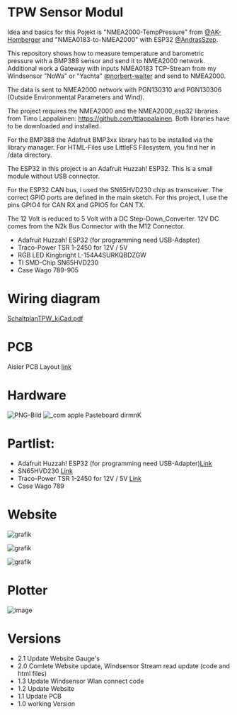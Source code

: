 # TPW Sensor Modul

Idea and basics for this Pojekt is "NMEA2000-TempPressure" from [@AK-Homberger](https://github.com/AK-Homberger) and "NMEA0183-to-NMEA2000" with ESP32 [@AndrasSzep](https://github.com/AndrasSzep).

This repository shows how to measure temperature and barometric pressure with a BMP388 sensor and send it to NMEA2000 network.
Additional work a Gateway with inputs NMEA0183 TCP-Stream from my Windsensor "NoWa" or "Yachta" [@norbert-walter](https://github.com/norbert-walter) and send to NMEA2000.

The data is sent to NMEA2000 network with PGN130310 and PGN130306 (Outside Environmental Parameters and Wind).

The project requires the NMEA2000 and the NMEA2000_esp32 libraries from Timo Lappalainen: https://github.com/ttlappalainen. Both libraries have to be downloaded and installed.

For the BMP388 the Adafruit BMP3xx library has to be installed via the library manager.
For HTML-Files use LittleFS Filesystem, you find her in /data directory.

The ESP32 in this project is an Adafruit Huzzah! ESP32. This is a small module without USB connector.

For the ESP32 CAN bus, i used the SN65HVD230 chip as transceiver. The correct GPIO ports are defined in the main sketch. For this project, I use the pins GPIO4 for CAN RX and GPIO5 for CAN TX.

The 12 Volt is reduced to 5 Volt with a DC Step-Down_Converter. 12V DC comes from the N2k Bus Connector with the M12 Connector.

- Adafruit Huzzah! ESP32 (for programming need USB-Adapter)
- Traco-Power TSR 1-2450 for 12V / 5V
- RGB LED Kingbright L-154A4SURKQBDZGW
- TI SMD-Chip SN65HVD230
- Case Wago 789-905

# Wiring diagram

[SchaltplanTPW_kiCad.pdf](https://github.com/gerryvel/NMEA2000_TPW/files/11401880/SchaltplanTPW_kiCad.pdf)

# PCB

Aisler PCB Layout [link](https://aisler.net/p/NZFHAMAJ)

# Hardware

![PNG-Bild](https://github.com/gerryvel/NMEA2000_TPW/assets/17195231/3f11f60e-832c-4a33-9e59-35a974e494bd)
![_com apple Pasteboard dirmnK](https://github.com/gerryvel/NMEA2000_TPW/assets/17195231/51dbb481-9931-4788-9c1b-f460ad98ce15)

# Partlist:

- Adafruit Huzzah! ESP32 (for programming need USB-Adapter)[Link](https://www.exp-tech.de/plattformen/internet-of-things-iot/9350/adafruit-huzzah32-esp32-breakout-board)
- SN65HVD230 [Link](https://www.reichelt.de/high-speed-can-transceiver-1-mbit-s-3-3-v-so-8-sn-65hvd230d-p58427.html?&trstct=pos_0&nbc=1)
- Traco-Power TSR 1-2450 for 12V / 5V [Link](https://www.reichelt.de/dc-dc-wandler-tsr-1-1-w-5-v-1000-ma-sil-to-220-tsr-1-2450-p116850.html?search=tsr+1-24)
- Case Wago 789

# Website

![grafik](https://github.com/gerryvel/NMEA2000_TPW/assets/17195231/3d27c48d-9003-4b28-b112-30b1559b3bdd)

![grafik](https://github.com/gerryvel/NMEA2000_TPW/assets/17195231/cf0d31f0-2dc2-4f43-9a57-4670f1886f26)

![grafik](https://github.com/gerryvel/NMEA2000_TPW/assets/17195231/f34b5f2e-7c5c-434d-bbc7-f006c7c9dbe9)

# Plotter

![image](https://github.com/gerryvel/NMEA2000_TPW/blob/89836d41f83f9eaae73e8502d0ef879308bd933f/4DEDE642-D2EE-429E-9A56-A173FFFC7A6C.jpeg)

# Versions

- 2.1 Update Website Gauge's
- 2.0 Comlete Website update, Windsensor Stream read update (code and html files)
- 1.3 Update Windsensor Wlan connect code
- 1.2 Update Website
- 1.1 Update PCB
- 1.0 working Version
